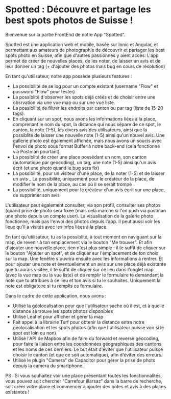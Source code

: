 # Spotted : Découvre et partage les best spots photos de Suisse !

Bienvenue sur la partie FrontEnd de notre App "Spotted".

Spotted est une application web et mobile, basée sur Ionic et Angular, et permettant aux amateurs de photographie de découvrir et partager
les best spots photo en Suisse, afin que d'autres passionnés y aient accès. L'app permet de créer de nouvelles places, de les noter, de laisser un avis et de leur donner un tag (+ d'ajouter des photos mais bug en cours de résolution)

En tant qu'utilisateur, notre app possède plusieurs features :

- La possibilité de se log pour un compte existant (username "Flow" et password "Flow" pour tester)
- La possiblité d'observer les spots déjà créés et de choisir entre une obsrvation via une vue map ou sur une vue liste.
- La possibilité de filtrer les endroits par canton ou par tag (liste de 15-20 tags).
- En cliquant sur un spot, nous avons les informations liées à la place, comprenant le nom du spot, la distance qui nous sépare de ce spot, le canton, la note (1-5), les divers avis des utilisateurs, ainsi que la possiblité de laisser une nouvelle note (1-5) ainsi qu'un nouvel avis.
  Une gallerie photo est également affichée, mais nous avons un soucis avec l'envoi de photo sous format Buffer à notre back-end (cela fonctionne via Postman pourtant).
- La possiblité de créer une place possédant un nom, son canton (automatique par geocoding), un tag, une note (1-5) ainsi qu'un avis écrit (et une photo quand le bug sera fix)
- La possibilité, pour un visiteur d'une place, de la noter (1-5) et de laisser un avis
_ La possibilité, uniquement pour le créateur de la place, de modifier le nom de la place, au cas où il se serait trompé
- La possibilité, uniquement pour le créateur d'un avis écrit sur une place, de supprimer son avis

L'utilisateur peut également consulter, via son profil, consulter ses photos (quand prise de photo sera fixée (mais cela marche si l'on push via postman une photo depuis un compte user). La visualisation de la galerie photo fonctionne, mais pas l'envoi des photos depuis l'app.
Il peut aussi voir les lieux qu'il a visités avec les infos liées à la place.

En tant qu'utilisateur, tu as la possiblité, à tout moment en naviguant sur la map, de revenir à ton emplacement via le bouton "Me trouver".
Et afin d'ajouter une nouvelle place, rien n'est plus simple : il te suffit de cliquer sur le bouton "Ajouter un spot", et de cliquer sur l'emplacement de ton choix sur la map. Une fenêtre s'ouvrira ensuite avec les informations à rentrer.
Et pour ajouter une note et éventuellement un avis sur une place déjà existante que tu aurais visitée, il te suffit de cliquer sur ce lieu dans l'onglet map (avec la vue map ou la vue liste) et de remplir le formulaire te demandant la note que tu attribues à ce lieu et ton avis si tu le souhaites. Uniquement la note est obligatoire si tu remplis ce formulaire.

Dans le cadre de cette application, nous avons :
- Utilisé la géolocalisation pour que l'utilisateur sache où il est, et à quelle distance se trouve les spots photos disponibles
- Utilisé Leaflet pour afficher et gérer la map
- Fait appel à la librairie Turf pour obtenir la distance entre notre géolocalisation et les spots photos (afin que l'utilisateur puisse voir si le spot est loin ou non)
- Utilisé l'API de Mapbox afin de faire du forward et reverse géocoding, pour faire la liaison entre les coordonnées géographiques des cantons et les noms de ces derniers. Le but était d'éviter que l'utilisateur puisse choisir le canton (et que ce soit automatique), afin d'éviter des erreurs.
- Utilisé le plugin "Camera" de Capacitor pour gérer la prise de photo depuis la camera du smartphone.

PS : Si vous souhaitez voir une place présentant toutes les fonctionnalités, vous pouvez soit chercher "Carrefour illarsaz" dans la barre de recherche, soit créer votre place et commencer à ajouter des notes et avis à des places existantes !


